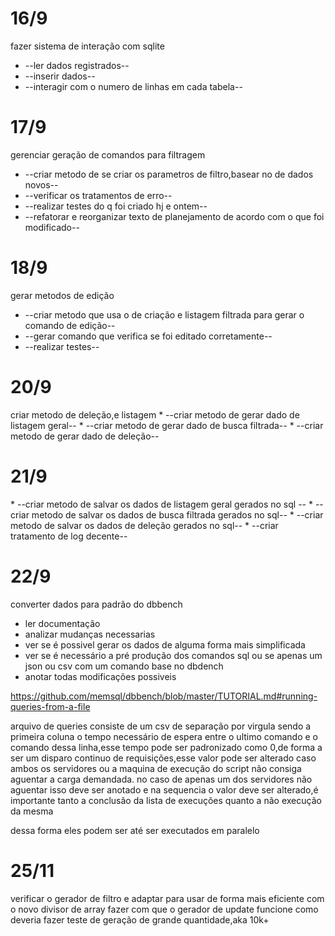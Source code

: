 <h1>16/9</h1>
fazer sistema de interação com sqlite

* --ler dados registrados--
* --inserir dados--
* --interagir com o numero de linhas em cada tabela--

<h1>17/9</h1>
gerenciar geração de comandos para filtragem

* --criar metodo de se criar os parametros de filtro,basear no de dados novos--
* --verificar os tratamentos de erro--
* --realizar testes do q foi criado hj e ontem--
* --refatorar e reorganizar texto de planejamento de acordo com o que foi modificado--

<h1>18/9</h1>
gerar metodos de edição

* --criar metodo que usa o de criação e listagem filtrada para gerar o comando de edição--
* --gerar comando que verifica se foi editado corretamente--
* --realizar testes--


<h1>20/9</h1>
criar metodo de deleção,e listagem
 * --criar metodo de gerar dado de listagem geral--
 * --criar metodo de gerar dado de busca filtrada--
 * --criar metodo de gerar dado de deleção--

 <h1>21/9</h1>
 * --criar metodo de salvar os dados de listagem geral gerados no sql --
 * --criar metodo de salvar os dados de busca filtrada gerados no sql--
 * --criar metodo de salvar os dados de deleção gerados no sql--
 * --criar tratamento de log decente--
 
<h1>22/9</h1>
converter dados para padrão do dbbench

* ler documentação
* analizar mudanças necessarias
* ver se é possivel gerar os dados de alguma forma mais simplificada
* ver se é necessário a pré produção dos comandos sql ou se apenas um json ou csv com um comando base no dbdench
* anotar todas modificações possiveis

https://github.com/memsql/dbbench/blob/master/TUTORIAL.md#running-queries-from-a-file

arquivo de queries consiste de um csv de separação por virgula sendo a primeira coluna o tempo necessário de espera entre o ultimo comando e o comando dessa linha,esse tempo pode ser padronizado como 0,de forma a ser um disparo continuo de requisições,esse valor pode ser alterado caso ambos os servidores ou a maquina de execução do script não consiga aguentar a carga demandada.
no caso de apenas um dos servidores não aguentar isso deve ser anotado e na sequencia o valor deve ser alterado,é importante tanto a conclusão da lista de execuções quanto a não execução da mesma

dessa forma eles podem ser até ser executados em paralelo


<h1>25/11</h1>
verificar o gerador de filtro e adaptar para usar de forma mais eficiente com o novo divisor de array
fazer com que o gerador de update funcione como deveria
fazer teste de geração de grande quantidade,aka 10k+